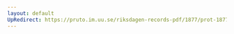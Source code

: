 ```yaml
---
layout: default
UpRedirect: https://pruto.im.uu.se/riksdagen-records-pdf/1877/prot-1877--ak--044/prot-1877--ak--044_047.pdf
---
```

